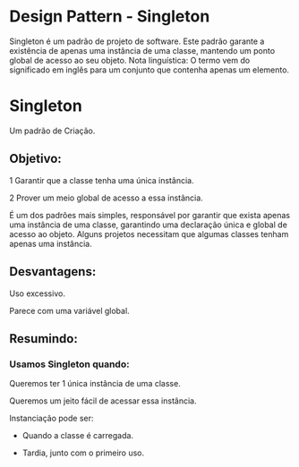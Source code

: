 # Design Pattern - Singleton
Singleton é um padrão de projeto de software. Este padrão garante a existência de apenas uma instância de uma classe, mantendo um ponto global de acesso ao seu objeto. Nota linguística: O termo vem do significado em inglês para um conjunto que contenha apenas um elemento.

# Singleton 
Um padrão de Criação.

## Objetivo:
1 Garantir que a classe tenha uma única instância.

2 Prover um meio global de acesso a essa instância.

É um dos padrões mais simples, responsável por garantir que exista apenas uma instância de uma classe, garantindo uma declaração única e global de acesso ao objeto. Alguns projetos necessitam que algumas classes tenham apenas uma instância.

## Desvantagens:
Uso excessivo.

Parece com uma variável global.

## Resumindo:
### Usamos Singleton quando:

Queremos ter 1 única instância de uma classe.

Queremos um jeito fácil de acessar essa instância.

Instanciação pode ser:

- Quando a classe é carregada.

- Tardia, junto com o primeiro uso.


